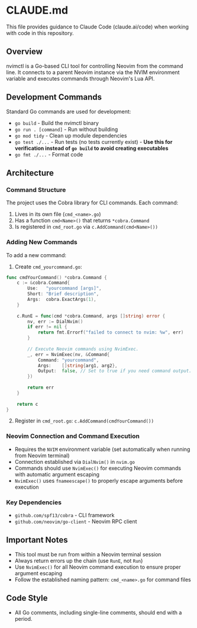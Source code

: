# CLAUDE.md

This file provides guidance to Claude Code (claude.ai/code) when working with code in this repository.

## Overview

nvimctl is a Go-based CLI tool for controlling Neovim from the command line. It connects to a parent Neovim instance via the NVIM environment variable and executes commands through Neovim's Lua API.

## Development Commands

Standard Go commands are used for development:
- `go build` - Build the nvimctl binary
- `go run . [command]` - Run without building
- `go mod tidy` - Clean up module dependencies
- `go test ./...` - Run tests (no tests currently exist) - **Use this for verification instead of `go build` to avoid creating executables**
- `go fmt ./...` - Format code

## Architecture

### Command Structure
The project uses the Cobra library for CLI commands. Each command:
1. Lives in its own file (`cmd_<name>.go`)
2. Has a function `cmd<Name>()` that returns `*cobra.Command`
3. Is registered in `cmd_root.go` via `c.AddCommand(cmd<Name>())`

### Adding New Commands
To add a new command:
1. Create `cmd_yourcommand.go`:
```go
func cmdYourCommand() *cobra.Command {
    c := &cobra.Command{
        Use:   "yourcommand [args]",
        Short: "Brief description",
        Args:  cobra.ExactArgs(1),
    }
    
    c.RunE = func(cmd *cobra.Command, args []string) error {
        nv, err := DialNvim()
        if err != nil {
            return fmt.Errorf("failed to connect to nvim: %w", err)
        }
        
        // Execute Neovim commands using NvimExec.
        _, err = NvimExec(nv, &Command{
            Command: "yourcommand",
            Args:    []string{arg1, arg2},
            Output:  false, // Set to true if you need command output.
        })
        
        return err
    }
    
    return c
}
```
2. Register in `cmd_root.go`: `c.AddCommand(cmdYourCommand())`

### Neovim Connection and Command Execution
- Requires the `NVIM` environment variable (set automatically when running from Neovim terminal)
- Connection established via `DialNvim()` in `nvim.go`
- Commands should use `NvimExec()` for executing Neovim commands with automatic argument escaping
- `NvimExec()` uses `fnameescape()` to properly escape arguments before execution

### Key Dependencies
- `github.com/spf13/cobra` - CLI framework
- `github.com/neovim/go-client` - Neovim RPC client

## Important Notes
- This tool must be run from within a Neovim terminal session
- Always return errors up the chain (use `RunE`, not `Run`)
- Use `NvimExec()` for all Neovim command execution to ensure proper argument escaping
- Follow the established naming pattern: `cmd_<name>.go` for command files

## Code Style
- All Go comments, including single-line comments, should end with a period.
